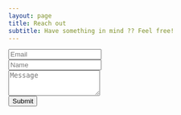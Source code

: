 ```yaml
---
layout: page
title: Reach out
subtitle: Have something in mind ?? Feel free!
---
```


<form action="https://formspree.io/wesudo.sh@gmail.com" method="POST" class="form" id="contact-form">
  
  <div class="row">
    <div class="col-xs-6">
      <input type="email" name="_replyto" class="form-control input-lg" placeholder="Email" title="Email"><br>
    </div>
    <div class="col-xs-6">
      <input type="text" name="name" class="form-control input-lg" placeholder="Name" title="Name"><br>
    </div>
  </div>
  
  <input type="hidden" name="_subject" value="New submission from wesudo.github.io">
  <textarea type="text" name="content" class="form-control input-lg" placeholder="Message" title="Message" required="required" rows="3"></textarea>
    <input type="text" name="_gotcha" style="display:none">
    <input type="hidden" name="_next" value="./aboutme?message=Your message was sent successfully, thanks!" />
  
  <div>
    <button type="submit" class="btn btn-lg btn-primary">Submit</button>
    </div>
</form>
